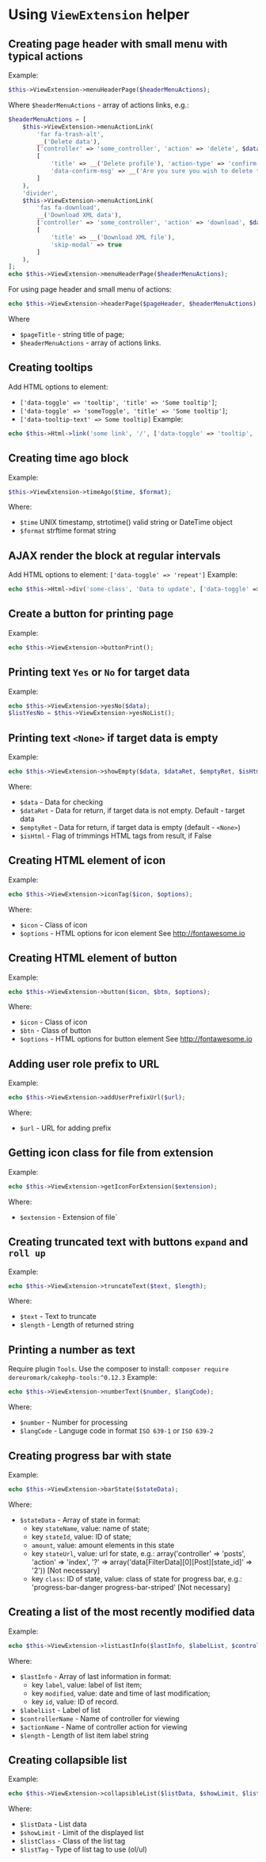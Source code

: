 # Using `ViewExtension` helper

## Creating page header with small menu with typical actions

Example:
```php
$this->ViewExtension->menuHeaderPage($headerMenuActions);
```
Where `$headerMenuActions` - array of actions links, e.g.:
```php
$headerMenuActions = [
    $this->ViewExtension->menuActionLink(
        'far fa-trash-alt',
        __('Delete data'),
        ['controller' => 'some_controller', 'action' => 'delete', $data['SomeModel']['id']],
        [
            'title' => __('Delete profile'), 'action-type' => 'confirm-post',
            'data-confirm-msg' => __('Are you sure you wish to delete this data?'),
        ]
    ),
    'divider',
    $this->ViewExtension->menuActionLink(
        'fas fa-download',
        __('Download XML data'),
        ['controller' => 'some_controller', 'action' => 'download', $data['SomeModel']['id'], 'ext' => 'xml'],
        [
            'title' => __('Download XML file'),
            'skip-modal' => true
        ]
    ),
];
echo $this->ViewExtension->menuHeaderPage($headerMenuActions);
```
For using page header and small menu of actions:
```php
echo $this->ViewExtension->headerPage($pageHeader, $headerMenuActions);
```
Where
- `$pageTitle` - string title of page;
- `$headerMenuActions` - array of actions links.

## Creating tooltips

Add HTML options to element:
- `['data-toggle' => 'tooltip', 'title' => 'Some tooltip']`;
- `['data-toggle' => 'someToggle', 'title' => 'Some tooltip']`;
- `['data-tooltip-text' => Some tooltip]`
Example:
```php
echo $this->Html->link('some link', '/', ['data-toggle' => 'tooltip', 'title' => 'Some tooltip']);
```

## Creating time ago block

Example:
```php
$this->ViewExtension->timeAgo($time, $format);
```
Where:
- `$time` UNIX timestamp, strtotime() valid string or DateTime object
- `$format` strftime format string

## AJAX render the block at regular intervals

Add HTML options to element: `['data-toggle' => 'repeat']`
Example:
```php
echo $this->Html->div('some-class', 'Data to update', ['data-toggle' => 'repeat']);
```

## Create a button for printing page

Example:
```php
echo $this->ViewExtension->buttonPrint();
```

## Printing text `Yes` or `No` for target data

Example:
```php
echo $this->ViewExtension->yesNo($data);
$listYesNo = $this->ViewExtension->yesNoList();
```

## Printing text `<None>` if target data is empty

Example:
```php
echo $this->ViewExtension->showEmpty($data, $dataRet, $emptyRet, $isHtml);
```
Where:
- `$data` - Data for checking
- `$dataRet` - Data for return, if target data is not empty. Default - target data
- `$emptyRet` - Data for return, if target data is empty (default - `<None>`)
- `$isHtml` - Flag of trimmings HTML tags from result, if False

## Creating HTML element of icon

Example:
```php
echo $this->ViewExtension->iconTag($icon, $options);
```
Where:
- `$icon` - Class of icon
- `$options` - HTML options for icon element
See http://fontawesome.io

## Creating HTML element of button

Example:
```php
echo $this->ViewExtension->button($icon, $btn, $options);
```
Where:
- `$icon` - Class of icon
- `$btn` - Class of button
- `$options` - HTML options for button element
See http://fontawesome.io

## Adding user role prefix to URL

Example:
```php
echo $this->ViewExtension->addUserPrefixUrl($url);
```
Where:
- `$url` - URL for adding prefix

## Getting icon class for file from extension

Example:
```php
echo $this->ViewExtension->getIconForExtension($extension);
```
Where:
- `$extension` - Extension of file`

## Creating truncated text with buttons `expand` and `roll up`

Example:
```php
echo $this->ViewExtension->truncateText($text, $length);
```
Where:
- `$text` - Text to truncate
- `$length` - Length of returned string

## Printing a number as text

Require plugin `Tools`. Use the composer to install:
`composer require dereuromark/cakephp-tools:^0.12.3`
Example:
```php
echo $this->ViewExtension->numberText($number, $langCode);
```
Where:
- `$number` - Number for processing
- `$langCode` - Languge code in format `ISO 639-1` or `ISO 639-2`

## Creating progress bar with state

Example:
```php
echo $this->ViewExtension->barState($stateData);
```
Where:
- `$stateData` - Array of state in format:
  * key `stateName`, value: name of state;
  * key `stateId`, value: ID of state;
  * `amount`, value: amount elements in this state
  * key `stateUrl`, value: url for state, e.g.:
    array('controller' => 'posts', 'action' => 'index', '?' => array('data[FilterData][0][Post][state_id]' => '2')) [Not necessary]
  * key `class`: ID of state, value: class of state for progress bar,
    e.g.: 'progress-bar-danger progress-bar-striped' [Not necessary]

## Creating a list of the most recently modified data

Example:
```php
echo $this->ViewExtension->listLastInfo($lastInfo, $labelList, $controllerName, $actionName, $length);
```
Where:
- `$lastInfo` - Array of last information in format:
  * key `label`, value: label of list item;
  * key `modified`, value: date and time of last modification;
  * key `id`, value: ID of record.
- `$labelList` - Label of list
- `$controllerName` -  Name of controller for viewing
- `$actionName` - Name of controller action for viewing
- `$length` - Length of list item label string

## Creating collapsible list

Example:
```php
echo $this->ViewExtension->collapsibleList($listData, $showLimit, $listClass, $listTag);
```
Where:
- `$listData` - List data
- `$showLimit` - Limit of the displayed list
- `$listClass` -  Class of the list tag
- `$listTag` - Type of list tag to use (ol/ul)
